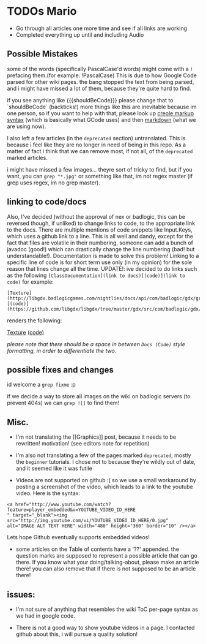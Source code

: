 # TODOs Mario
 * Go through all articles one more time and see if all links are working
 * Completed everything up until and including Audio

## Possible Mistakes ##

some of the words (specifically PascalCase'd words) might come with a `!` prefacing them.(for example: !PascalCase) This is due to how Google Code parsed for other wiki pages. the bang stopped the text from being parsed, and i might have missed a lot of them, because they're quite hard to find.

if you see anything like {{{shouldBeCode}}} please change that to \`shouldBeCode\` (backticks!) more things like this are inevitable because im one person, so if you want to help with that, please look up [creole markup syntax](http://code.google.com/p/support/wiki/WikiSyntax) (which is basically what GCode uses) and then [markdown](https://help.github.com/articles/github-flavored-markdown) (what we are using now).

I also left a few articles (in the `deprecated` section) untranslated. This is because i feel like they are no longer in need of being in this repo. As a matter of fact i think that we can remove most, if not all, of the `deprecated` marked articles.

i might have missed a few images... theyre sort of tricky to find, but if you want, you can `grep "*.jpg"` or something like that, im not regex master (if grep uses regex, im no grep master).

## linking to code/docs ##
Also, I've decided (without the approval of nex or badlogic, this can be reversed though, if unliked) to change links to code, to the appropriate link to the docs. There are multiple mentions of code snippets like Input.Keys, which uses a github link to a line. This is all well and dandy, except for the fact that files are volatile in their numbering, someone can add a bunch of javadoc (good!) which can drastically change the line numbering (bad! but understandable!). Documentation is made to solve this problem! Linking to a specific line of code is for short term use only (in my opinion) for the sole reason that lines change all the time. UPDATE!: ive decided to do links such as the following `[ClassDocumentation](link to docs)[(code)](link to code)` for example:
```
[Texture](http://libgdx.badlogicgames.com/nightlies/docs/api/com/badlogic/gdx/graphics/Texture.html)
[(code)](https://github.com/libgdx/libgdx/tree/master/gdx/src/com/badlogic/gdx/graphics/Texture.java) 
```

renders the following:

[Texture](http://libgdx.badlogicgames.com/nightlies/docs/api/com/badlogic/gdx/graphics/Texture.html)
[(code)](https://github.com/libgdx/libgdx/tree/master/gdx/src/com/badlogic/gdx/graphics/Texture.java) 

_please note that there should be a space in between `Docs (Code)` style formatting, in order to differentiate the two._

## possible fixes and changes

id welcome a `grep fixme` :p

if we decide a way to store all images on the wiki on badlogic servers (to prevent 404s) we can `grep ![]` to find them!


## Misc. ##

* I'm not translating the [[Graphics]] post, because it needs to be rewritten! motivation! (see editors note for repetition)

* I'm also not translating a few of the pages marked `deprecated`, mostly the `beginner` tutorials. I chose not to because they're wildly out of date, and it seemed like it was futile

* Videos are not supported on github :( so we use a small workaround by posting a screenshot of the video, which leads to a link to the youtube video. Here is the syntax:

```
<a href="http://www.youtube.com/watch?feature=player_embedded&v=YOUTUBE_VIDEO_ID_HERE
" target="_blank"><img src="http://img.youtube.com/vi/YOUTUBE_VIDEO_ID_HERE/0.jpg" 
alt="IMAGE ALT TEXT HERE" width="480" height="360" border="10" /></a>
```

Lets hope Github eventually supports embedded videos!

* some articles on the Table of contents have a '??' appended. the question marks are supposed to represent a possible article that can go there. If you know what your doing/talking-about, please make an article there! you can also remove that if there is not supposed to be an article there!

## issues: ##

 * I'm not sure of anything that resembles the wiki ToC per-page syntax as we had in google code.

 * There is not a good way to show youtube videos in a page. I contacted github about this, i will pursue a quality solution!